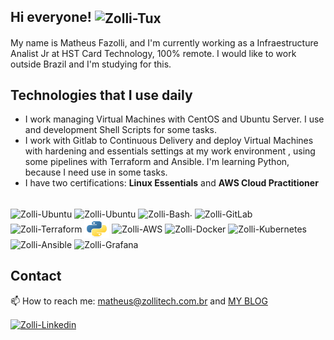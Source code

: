 ## Hi everyone! <img align="center" alt="Zolli-Tux" height="30" width="40" src="https://cdn.jsdelivr.net/gh/devicons/devicon/icons/linux/linux-original.svg" />
My name is Matheus Fazolli, and I'm currently working as a Infraestructure Analist Jr at HST Card Technology, 100% remote. I would like to work outside Brazil and I'm studying for this. 

## Technologies that I use daily
- I work managing Virtual Machines with CentOS and Ubuntu Server. I use and development Shell Scripts for some tasks.
- I work with Gitlab to Continuous Delivery and deploy Virtual Machines with hardening and essentials settings at my work environment , using some pipelines with Terraform and Ansible. I'm learning Python, because I need use in some tasks.
- I have two certifications: **Linux Essentials** and **AWS Cloud Practitioner**

<div style="display: inline_block"><br>
  <img align="center" alt="Zolli-Ubuntu" height="30" width="40" src="https://cdn.jsdelivr.net/gh/devicons/devicon/icons/ubuntu/ubuntu-plain.svg" />
  <img align="center" alt="Zolli-Ubuntu" height="30" width="40" src="https://cdn.jsdelivr.net/gh/devicons/devicon/icons/centos/centos-original.svg" />
  <img align="center" alt="Zolli-Bash" height="30" width="40" src="https://cdn.jsdelivr.net/gh/devicons/devicon/icons/bash/bash-original.svg">.
  <img align="center" alt="Zolli-GitLab" height="30" width="40" src="https://cdn.jsdelivr.net/gh/devicons/devicon/icons/gitlab/gitlab-original.svg">
  <img align="center" alt="Zolli-Terraform" height="30" width="40" src="https://cdn.jsdelivr.net/gh/devicons/devicon/icons/terraform/terraform-original-wordmark.svg">
  <img align="center" alt="Zolli-Python" height="30" width="40" src="https://raw.githubusercontent.com/devicons/devicon/master/icons/python/python-original.svg">
  <img align="center" alt="Zolli-AWS" height="30" width="40" src="https://cdn.jsdelivr.net/gh/devicons/devicon/icons/amazonwebservices/amazonwebservices-original.svg">
  <img align="center" alt="Zolli-Docker" height="30" width="40" src="https://cdn.jsdelivr.net/gh/devicons/devicon/icons/docker/docker-original.svg">
  <img align="center" alt="Zolli-Kubernetes" height="30" width="40" src="https://cdn.jsdelivr.net/gh/devicons/devicon/icons/kubernetes/kubernetes-plain.svg">
  <img align="center" alt="Zolli-Ansible" height="30" width="40" src="https://cdn.jsdelivr.net/gh/devicons/devicon/icons/ansible/ansible-original.svg">
  <img align="center" alt="Zolli-Grafana" height="30" width="40" src="https://cdn.jsdelivr.net/gh/devicons/devicon/icons/grafana/grafana-original.svg">
</div>


## Contact
📫 How to reach me: matheus@zollitech.com.br and <a href = "https://zollitech.com.br"> MY BLOG</a>

<div> 
  <a href="https://www.linkedin.com/in/matheus-fazolli" target="_blank"><img align="center" alt="Zolli-Linkedin" height="30" width="40" src="https://cdn.jsdelivr.net/gh/devicons/devicon/icons/linkedin/linkedin-original.svg" /></a>
  
</div>
